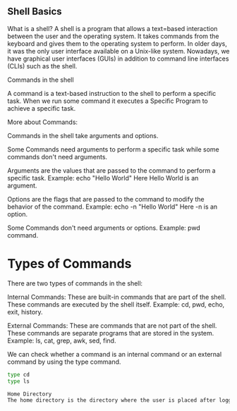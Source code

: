 ## Shell Basics

What is a shell?
A shell is a program that allows a text=based interaction between the user and the operating system. It takes commands from the keyboard and gives them to the operating system to perform. In older days, it was the only user interface available on a Unix-like system. Nowadays, we have graphical user interfaces (GUIs) in addition to command line interfaces (CLIs) such as the shell.

Commands in the shell

A command is a text-based instruction to the shell to perform a specific task. When we run some command it executes a Specific Program to achieve a specific task.

More about Commands:

Commands in the shell take arguments and options.

Some Commands need arguments to perform a specific task while some commands don't need arguments.

Arguments are the values that are passed to the command to perform a specific task. Example: echo "Hello World" Here Hello World is an argument.

Options are the flags that are passed to the command to modify the behavior of the command. Example: echo -n "Hello World" Here -n is an option.

Some Commands don't need arguments or options. Example: pwd command.

# Types of Commands

There are two types of commands in the shell:

Internal Commands: These are built-in commands that are part of the shell. These commands are executed by the shell itself. Example: cd, pwd, echo, exit, history.

External Commands: These are commands that are not part of the shell. These commands are separate programs that are stored in the system. Example: ls, cat, grep, awk, sed, find.

We can check whether a command is an internal command or an external command by using the type command.
```bash
type cd
type ls

Home Directory
The home directory is the directory where the user is placed after logging into the system. It is represented by the ~ symbol. The home directory of the user is /home/username. It will be default directory when we open the terminal.